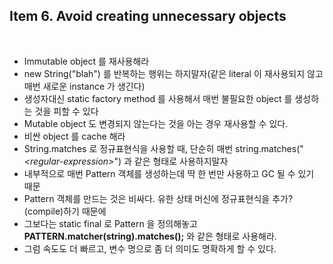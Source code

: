 ## Item 6. Avoid creating unnecessary objects
<br/>

* Immutable object 를 재사용해라
* new String("blah") 를 반복하는 행위는 하지말자(같은 literal 이 재사용되지 않고 매번 새로운 instance 가 생긴다)
* 생성자대신 static factory method 를 사용해서 매번 불필요한 object 를 생성하는 것을 피할 수 있다
* Mutable object 도 변경되지 않는다는 것을 아는 경우 재사용할 수 있다.
* 비싼 object 를 cache 해라
* String.matches 로 정규표현식을 사용할 때, 단순히 매번 string.matches("*&lt;regular-expression&gt;*") 과 같은 형태로 사용하지말자
* 내부적으로 매번 Pattern 객체를 생성하는데 딱 한 번만 사용하고 GC 될 수 있기 때문
* Pattern 객체를 만드는 것은 비싸다. 유한 상태 머신에 정규표현식을 추가?(compile)하기 때문에
* 그보다는 static final 로 Pattern 을 정의해놓고 **PATTERN.matcher(string).matches();** 와 같은 형태로 사용해라.
* 그럼 속도도 더 빠르고, 변수 명으로 좀 더 의미도 명확하게 할 수 있다.
